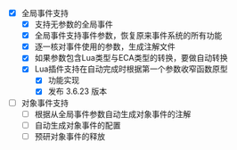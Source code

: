 - [x] 全局事件支持
  - [x] 支持无参数的全局事件
  - [x] 全局事件支持事件参数，恢复原来事件系统的所有功能
  - [x] 逐一核对事件使用的参数，生成注解文件
  - [x] 如果参数包含Lua类型与ECA类型的转换，要做自动转换
  - [x] Lua插件支持在自动完成时根据第一个参数收窄函数原型
    - [x] 功能实现
    - [x] 发布 3.6.23 版本
- [ ] 对象事件支持
  - [ ] 根据从全局事件参数自动生成对象事件的注解
  - [ ] 自动生成对象事件的配置
  - [ ] 预研对象事件的释放
